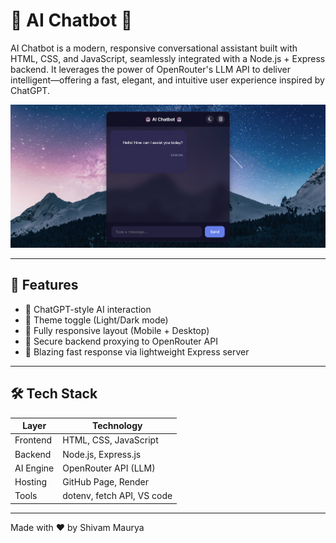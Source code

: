 # 🤖 AI Chatbot 🤖

AI Chatbot is a modern, responsive conversational assistant built with HTML, CSS, and JavaScript, seamlessly integrated with a Node.js + Express backend. It leverages the power of OpenRouter's LLM API to deliver intelligent—offering a fast, elegant, and intuitive user experience inspired by ChatGPT.

![Chatbot Screenshot](https://raw.githubusercontent.com/ShivamMaurya2002/AI-Chatbot/main/assets/Chatbot.png)

---

## 🌟 Features

- 🧠 ChatGPT-style AI interaction
- 🌙 Theme toggle (Light/Dark mode)
- 📱 Fully responsive layout (Mobile + Desktop)
- 🔐 Secure backend proxying to OpenRouter API
- 🚀 Blazing fast response via lightweight Express server

---

## 🛠️ Tech Stack

| Layer       | Technology              |
|------------|--------------------------|
| Frontend   | HTML, CSS, JavaScript    |
| Backend    | Node.js, Express.js      |
| AI Engine  | OpenRouter API (LLM)     |
| Hosting    | GitHub Page, Render      |
| Tools      | dotenv, fetch API, VS code |

---

Made with ❤️ by Shivam Maurya
